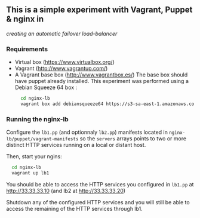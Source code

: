 ## This is a simple experiment with Vagrant, Puppet & nginx in 
_creating an automatic failover load-balancer_

### Requirements
 * Virtual box (https://www.virtualbox.org/)
 * Vagrant (http://www.vagrantup.com/)
 * A Vagrant base box (http://www.vagrantbox.es/)
   The base box should have puppet already installed. This experiment was performed using a Debian Squeeze 64 box :
    ```bash
      cd nginx-lb
      vagrant box add debiansqueeze64 https://s3-sa-east-1.amazonaws.com/willian-boxes/DebianSqueeze64.box
    ```

### Running the nginx-lb

Configure the `lb1.pp` (and optionnaly `lb2.pp`) manifests located in `nginx-lb/puppet/vagrant-manifests` so the `servers` arrays points
to two or more distinct HTTP services running on a local or distant host.

Then, start your ngins:
 ```bash
   cd nginx-lb
   vagrant up lb1
 ```
 
You should be able to access the HTTP services you configured in `lb1.pp` at http://33.33.33.10 (and lb2 at http://33.33.33.20)

Shutdown any of the configured HTTP services and you will still be able to access the remaining of the HTTP services through lb1.